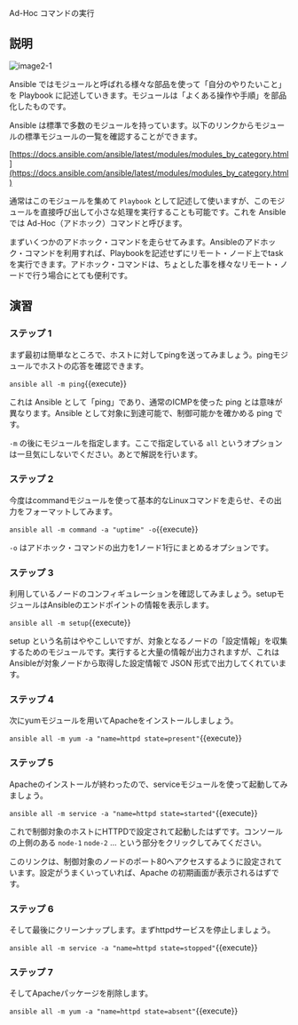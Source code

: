Ad-Hoc コマンドの実行

## 説明

![image2-1](https://raw.githubusercontent.com/irixjp/katacoda-scenarios/master/ansible-101/images/image2-1.png "image2-1")

Ansible ではモジュールと呼ばれる様々な部品を使って「自分のやりたいこと」を Playbook に記述していきます。モジュールは「よくある操作や手順」を部品化したものです。

Ansible は標準で多数のモジュールを持っています。以下のリンクからモジュールの標準モジュールの一覧を確認することができます。

[https://docs.ansible.com/ansible/latest/modules/modules_by_category.html](https://docs.ansible.com/ansible/latest/modules/modules_by_category.html)

通常はこのモジュールを集めて `Playbook` として記述して使いますが、このモジュールを直接呼び出して小さな処理を実行することも可能です。これを Ansible では Ad-Hoc（アドホック）コマンドと呼びます。

まずいくつかのアドホック・コマンドを走らせてみます。Ansibleのアドホック・コマンドを利用すれば、Playbookを記述せずにリモート・ノード上でtaskを実行できます。アドホック・コマンドは、ちょとした事を様々なリモート・ノードで行う場合にとても便利です。

## 演習

### ステップ 1

まず最初は簡単なところで、ホストに対してpingを送ってみましょう。pingモジュールでホストの応答を確認できます。

`ansible all -m ping`{{execute}}

これは Ansible として「ping」であり、通常のICMPを使った ping とは意味が異なります。Ansible として対象に到達可能で、制御可能かを確かめる ping です。

`-m` の後にモジュールを指定します。ここで指定している `all` というオプションは一旦気にしないでください。あとで解説を行います。

### ステップ 2

今度はcommandモジュールを使って基本的なLinuxコマンドを走らせ、その出力をフォーマットしてみます。

`ansible all -m command -a "uptime" -o`{{execute}}

`-o` はアドホック・コマンドの出力を1ノード1行にまとめるオプションです。

### ステップ 3

利用しているノードのコンフィギュレーションを確認してみましょう。setupモジュールはAnsibleのエンドポイントの情報を表示します。

`ansible all -m setup`{{execute}}

setup という名前はややこしいですが、対象となるノードの「設定情報」を収集するためのモジュールです。実行すると大量の情報が出力されますが、これはAnsibleが対象ノードから取得した設定情報で JSON 形式で出力してくれています。


### ステップ 4

次にyumモジュールを用いてApacheをインストールしましょう。

`ansible all -m yum -a "name=httpd state=present"`{{execute}}

### ステップ 5

Apacheのインストールが終わったので、serviceモジュールを使って起動してみましょう。

`ansible all -m service -a "name=httpd state=started"`{{execute}}

これで制御対象のホストにHTTPDで設定されて起動したはずです。コンソールの上側のある `node-1` `node-2` ... という部分をクリックしてみてください。

このリンクは、制御対象のノードのポート80へアクセスするように設定されています。設定がうまくいっていれば、Apache の初期画面が表示されるはずです。


### ステップ 6

そして最後にクリーンナップします。まずhttpdサービスを停止しましょう。

`ansible all -m service -a "name=httpd state=stopped"`{{execute}}


### ステップ 7

そしてApacheパッケージを削除します。

`ansible all -m yum -a "name=httpd state=absent"`{{execute}}

